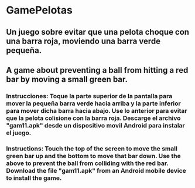 # GamePelotas
## Un juego sobre evitar que una pelota choque con una barra roja, moviendo una barra verde pequeña.
## A game about preventing a ball from hitting a red bar by moving a small green bar.

### Instrucciones: Toque la parte superior de la pantalla para mover la pequeña barra verde hacia arriba y la parte inferior para mover dicha barra hacia abajo. Use lo anterior para evitar que la pelota colisione con la barra roja. Descarge el archivo "gam11.apk" desde un dispositivo movil Android para instalar el juego.

### Instructions: Touch the top of the screen to move the small green bar up and the bottom to move that bar down. Use the above to prevent the ball from colliding with the red bar. Download the file "gam11.apk" from an Android mobile device to install the game.
